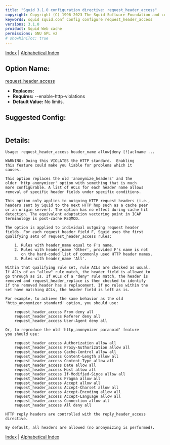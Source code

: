 ```yaml
---
title: "Squid 3.1.0 configuration directive: request_header_access"
copyright: Copyright (C) 1996-2023 The Squid Software Foundation and contributors
keywords: squid squid.conf config configure request_header_access
versions: 3.1.0
proiduct: Squid Web cache
permissions: GNU GPL v2
# showMiniToc: true
---
```

[Index](index#toc_request_header_access) | [Alphabetical Index](index_all#toc_request_header_access)

## Option Name:
[request_header_access](#request_header_access)
 * **Replaces:** 
 * **Requires:** --enable-http-violations
 * **Default Value:** No limits.


## Suggested Config:
```plaintext

```

## Details:

	Usage: request_header_access header_name allow|deny [!]aclname ...

	WARNING: Doing this VIOLATES the HTTP standard.  Enabling
	this feature could make you liable for problems which it
	causes.

	This option replaces the old 'anonymize_headers' and the
	older 'http_anonymizer' option with something that is much
	more configurable. A list of ACLs for each header name allows
	removal of specific header fields under specific conditions.

	This option only applies to outgoing HTTP request headers (i.e.,
	headers sent by Squid to the next HTTP hop such as a cache peer
	or an origin server). The option has no effect during cache hit
	detection. The equivalent adaptation vectoring point in ICAP
	terminology is post-cache REQMOD.

	The option is applied to individual outgoing request header
	fields. For each request header field F, Squid uses the first
	qualifying sets of request_header_access rules:

	    1. Rules with header_name equal to F's name.
	    2. Rules with header_name 'Other', provided F's name is not
	       on the hard-coded list of commonly used HTTP header names.
	    3. Rules with header_name 'All'.

	Within that qualifying rule set, rule ACLs are checked as usual.
	If ACLs of an "allow" rule match, the header field is allowed to
	go through as is. If ACLs of a "deny" rule match, the header is
	removed and request_header_replace is then checked to identify
	if the removed header has a replacement. If no rules within the
	set have matching ACLs, the header field is left as is.

	For example, to achieve the same behavior as the old
	'http_anonymizer standard' option, you should use:

		request_header_access From deny all
		request_header_access Referer deny all
		request_header_access User-Agent deny all

	Or, to reproduce the old 'http_anonymizer paranoid' feature
	you should use:

		request_header_access Authorization allow all
		request_header_access Proxy-Authorization allow all
		request_header_access Cache-Control allow all
		request_header_access Content-Length allow all
		request_header_access Content-Type allow all
		request_header_access Date allow all
		request_header_access Host allow all
		request_header_access If-Modified-Since allow all
		request_header_access Pragma allow all
		request_header_access Accept allow all
		request_header_access Accept-Charset allow all
		request_header_access Accept-Encoding allow all
		request_header_access Accept-Language allow all
		request_header_access Connection allow all
		request_header_access All deny all

	HTTP reply headers are controlled with the reply_header_access directive.

	By default, all headers are allowed (no anonymizing is performed).



[Index](index#toc_request_header_access) | [Alphabetical Index](index_all#toc_request_header_access)

